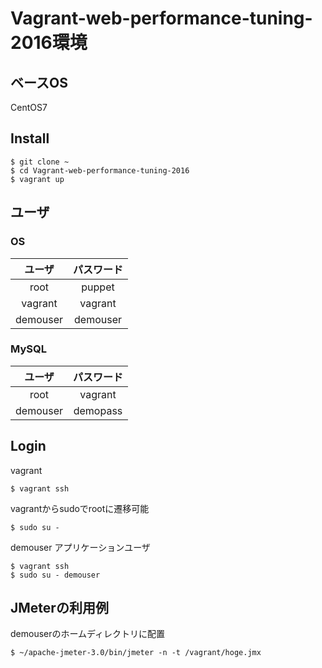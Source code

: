 # Vagrant-web-performance-tuning-2016環境

## ベースOS
CentOS7

## Install
```
$ git clone ~
$ cd Vagrant-web-performance-tuning-2016
$ vagrant up 
```

## ユーザ
### OS
|ユーザ|パスワード|
|:-:|:-:|
|root|puppet|
|vagrant|vagrant|
|demouser|demouser|

### MySQL
|ユーザ|パスワード|
|:-:|:-:|
|root|vagrant|
|demouser|demopass|

## Login
vagrant

```
$ vagrant ssh
```

vagrantからsudoでrootに遷移可能

```
$ sudo su -
```

demouser アプリケーションユーザ
```
$ vagrant ssh
$ sudo su - demouser
```

## JMeterの利用例
demouserのホームディレクトリに配置
```
$ ~/apache-jmeter-3.0/bin/jmeter -n -t /vagrant/hoge.jmx
```

